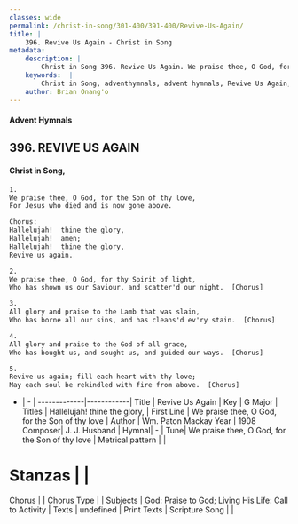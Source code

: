 ```yaml
---
classes: wide
permalink: /christ-in-song/301-400/391-400/Revive-Us-Again/
title: |
    396. Revive Us Again - Christ in Song
metadata:
    description: |
        Christ in Song 396. Revive Us Again. We praise thee, O God, for the Son of thy love, For Jesus who died and is now gone above. Chorus: Hallelujah!  thine the glory, Hallelujah!  amen; Hallelujah!  thine the glory, Revive us again.
    keywords:  |
        Christ in Song, adventhymnals, advent hymnals, Revive Us Again, We praise thee, O God, for the Son of thy love. Hallelujah!  thine the glory,
    author: Brian Onang'o
---
```


#### Advent Hymnals
## 396. REVIVE US AGAIN
####  Christ in Song,

```txt
1.
We praise thee, O God, for the Son of thy love,
For Jesus who died and is now gone above.

Chorus:
Hallelujah!  thine the glory,
Hallelujah!  amen;
Hallelujah!  thine the glory,
Revive us again.

2.
We praise thee, O God, for thy Spirit of light,
Who has shown us our Saviour, and scatter'd our night.  [Chorus]

3.
All glory and praise to the Lamb that was slain,
Who has borne all our sins, and has cleans'd ev'ry stain.  [Chorus]

4.
All glory and praise to the God of all grace,
Who has bought us, and sought us, and guided our ways.  [Chorus]

5.
Revive us again; fill each heart with thy love;
May each soul be rekindled with fire from above.  [Chorus]

```

- |   -  |
-------------|------------|
Title | Revive Us Again |
Key | G Major |
Titles | Hallelujah!  thine the glory, |
First Line | We praise thee, O God, for the Son of thy love |
Author | Wm. Paton Mackay
Year | 1908
Composer| J. J. Husband |
Hymnal|  - |
Tune| We praise thee, O God, for the Son of thy love |
Metrical pattern | |
# Stanzas |  |
Chorus |  |
Chorus Type |  |
Subjects | God: Praise to God; Living His Life: Call to Activity |
Texts | undefined |
Print Texts | 
Scripture Song |  |
    
